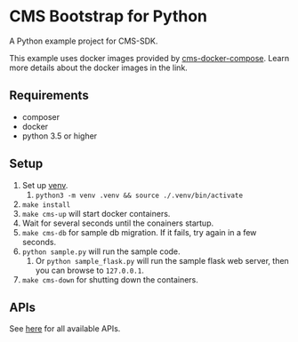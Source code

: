 # CMS Bootstrap for Python

A Python example project for CMS-SDK.

This example uses docker images provided by [cms-docker-compose](https://github.com/ridi/cms-docker-compose). Learn more details about the docker images in the link.

## Requirements

- composer
- docker
- python 3.5 or higher

## Setup

1. Set up [venv](https://docs.python.org/3/library/venv.html).
    1. `python3 -m venv .venv && source ./.venv/bin/activate`
1. `make install`
1. `make cms-up` will start docker containers.
1. Wait for several seconds until the conainers startup.
1. `make cms-db` for sample db migration. If it fails, try again in a few seconds.
1. `python sample.py` will run the sample code.
    1. Or `python sample_flask.py` will run the sample flask web server, then you can browse to `127.0.0.1`.
1. `make cms-down` for shutting down the containers.

## APIs

See [here](https://github.com/ridi/cms-sdk/tree/2.x/lib/thrift-idl) for all available APIs.
